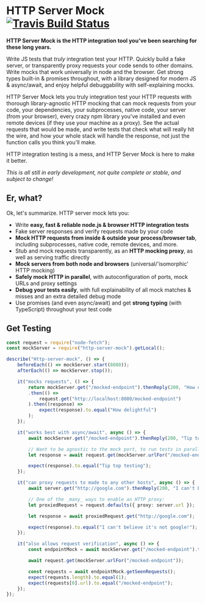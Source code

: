 # HTTP Server Mock [![Travis Build Status](https://img.shields.io/travis/pimterry/http-server-mock.svg)](https://travis-ci.org/pimterry/http-server-mock)

**HTTP Server Mock is the HTTP integration tool you've been searching for these long years.**

Write JS tests that _truly_ integration test your HTTP. Quickly build a fake server, or
transparently proxy requests your code sends to other domains. Write mocks that work
universally in node and the browser. Get strong types built-in & promises throughout,
with a library designed for modern JS & async/await, and enjoy helpful debuggability
with self-explaining mocks.

HTTP Server Mock lets you truly integration test your HTTP requests with thorough
library-agnostic HTTP mocking that can mock requests from your code, your dependencies,
your subprocesses, native code, your server (from your browser), every crazy npm library
you've installed and even remote devices (if they use your machine as a proxy). See
the actual requests that would be made, and write tests that check what will really
hit the wire, and how your whole stack will handle the response, not just the function
calls you think you'll make.

HTTP integration testing is a mess, and HTTP Server Mock is here to make it better.

_This is all still in early development, not quite complete or stable, and subject to change!_

## Er, what?

Ok, let's summarize. HTTP server mock lets you:

* Write **easy, fast & reliable node.js & browser HTTP integration tests**
* Fake server responses and verify requests made by your code
* **Mock HTTP requests from inside & outside your process/browser tab**, including subprocesses, native code, remote devices, and more.
* Stub and mock requests transparently, as an **HTTP mocking proxy**, as well as serving traffic directly
* **Mock servers from both node and browsers** (universal/'isomorphic' HTTP mocking)
* **Safely mock HTTP in parallel**, with autoconfiguration of ports, mock URLs and proxy settings
* **Debug your tests easily**, with full explainability of all mock matches & misses and an extra detailed debug mode
* Use promises (and even async/await) and get **strong typing** (with TypeScript) throughout your test code

## Get Testing

```typescript
const request = require("node-fetch");
const mockServer = require("http-server-mock").getLocal();

describe("Http-server-mock", () => {
    beforeEach(() => mockServer.start(8080));
    afterEach(() => mockServer.stop());

    it("mocks requests", () => {
        return mockServer.get("/mocked-endpoint").thenReply(200, "How delightful")
        .then(() =>
            request.get("http://localhost:8080/mocked-endpoint")
        ).then((response) =>
            expect(response).to.equal("How delightful")
        );
    });

    it("works best with async/await", async () => {
        await mockServer.get("/mocked-endpoint").thenReply(200, "Tip top testing")

        // Want to be agnostic to the mock port, to run tests in parallel? Try .urlFor():
        let response = await request.get(mockServer.urlFor("/mocked-endpoint"));

        expect(response).to.equal("Tip top testing");
    });

    it("can proxy requests to made to any other hosts", async () => {
        await server.get("http://google.com").thenReply(200, "I can't believe it's not google!");

        // One of the _many_ ways to enable an HTTP proxy:
        let proxiedRequest = request.defaults({ proxy: server.url });

        let response = await proxiedRequest.get("http://google.com");

        expect(response).to.equal("I can't believe it's not google!");
    });

    it("also allows request verification", async () => {
        const endpointMock = await mockServer.get("/mocked-endpoint").thenReply(200, "what have we here?");

        await request.get(mockServer.urlFor("/mocked-endpoint"));

        const requests = await endpointMock.getSeenRequests();
        expect(requests.length).to.equal(1);
        expect(requests[0].url).to.equal("/mocked-endpoint");
    });
});
```
